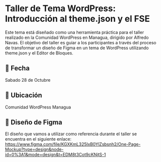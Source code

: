 # Taller de Tema WordPress: Introducción al theme.json y el FSE

Este tema está diseñado como una herramienta práctica para el taller realizado en la Comunidad WordPress en Managua, dirigido por Alfredo Navas. El objetivo del taller es guiar a los participantes a través del proceso de transformar un diseño de Figma en un tema de WordPress utilizando theme.json y el Editor de Bloques.

## 📅 Fecha

Sabado 28 de Octubre

## 📍 Ubicación

Comunidad WordPress Managua

## 🎨 Diseño de Figma

El diseño que vamos a utilizar como referencia durante el taller se encuentra en el siguiente enlace: <https://www.figma.com/file/KGXKmL325IxB0YlZsbsnh2/One-Page-Mockup?type=design&node-id=0%3A1&mode=design&t=EDM8t3Cot9cKNjtS-1>
